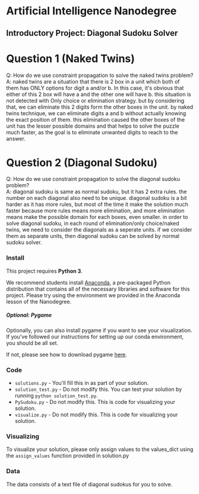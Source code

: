 # Artificial Intelligence Nanodegree
## Introductory Project: Diagonal Sudoku Solver

# Question 1 (Naked Twins)
Q: How do we use constraint propagation to solve the naked twins problem?  
A: naked twins are a situation that there is 2 box in a unit which both of them has ONLY options for digit a and/or b. In this case, it's obvious that either of this 2 box will have a and the other one will have b. this situation is not detected with Only choice or elimination strategy. but by considering that, we can eliminate this 2 digits form the other boxes in the unit.
by naked twins technique, we can eliminate digits a and b without actually knowing the exact position of them. this elimination caused the other boxes of the unit has the lesser possible domains and that helps to solve the puzzle much faster, as the goal is to eliminate unwanted digits to reach to the answer.

# Question 2 (Diagonal Sudoku)
Q: How do we use constraint propagation to solve the diagonal sudoku problem?  
A: diagonal sudoku is same as normal sudoku, but it has 2 extra rules. the number on each diagonal also need to be unique. diagonal sudoku is a bit harder as it has more rules, but most of the time it make the solution much faster because more rules means more elimination, and more elimination means make the possible domain for each boxes, even smaller.
in order to solve diagonal sudoku, in each round of elimination/only choice/naked twins, we need to consider the diagonals as a seperate units. if we consider them as separate units, then diagonal sudoku can be solved by normal sudoku solver.

### Install

This project requires **Python 3**.

We recommend students install [Anaconda](https://www.continuum.io/downloads), a pre-packaged Python distribution that contains all of the necessary libraries and software for this project. 
Please try using the environment we provided in the Anaconda lesson of the Nanodegree.

##### Optional: Pygame

Optionally, you can also install pygame if you want to see your visualization. If you've followed our instructions for setting up our conda environment, you should be all set.

If not, please see how to download pygame [here](http://www.pygame.org/download.shtml).

### Code

* `solutions.py` - You'll fill this in as part of your solution.
* `solution_test.py` - Do not modify this. You can test your solution by running `python solution_test.py`.
* `PySudoku.py` - Do not modify this. This is code for visualizing your solution.
* `visualize.py` - Do not modify this. This is code for visualizing your solution.

### Visualizing

To visualize your solution, please only assign values to the values_dict using the ```assign_values``` function provided in solution.py

### Data

The data consists of a text file of diagonal sudokus for you to solve.